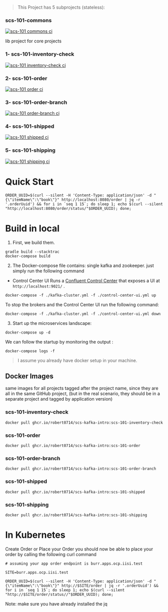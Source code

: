
> This Project has 5 subprojects (stateless):

### scs-101-commons
[![scs-101 commons ci](https://github.com/robert0714/scs-kafka-intro/actions/workflows/scs101commons.yml/badge.svg?branch=main)](https://github.com/robert0714/scs-kafka-intro/actions/workflows/scs101commons.yml)

lib project for core projects

### 1- scs-101-inventory-check

[![scs-101 inventory-check ci](https://github.com/robert0714/scs-kafka-intro/actions/workflows/scs101inventorycheck.yml/badge.svg?branch=main)](https://github.com/robert0714/scs-kafka-intro/actions/workflows/scs101inventorycheck.yml)


### 2- scs-101-order

[![scs-101 order ci](https://github.com/robert0714/scs-kafka-intro/actions/workflows/scs101order.yml/badge.svg?branch=main)](https://github.com/robert0714/scs-kafka-intro/actions/workflows/scs101order.yml)

### 3- scs-101-order-branch

[![scs-101 order-branch ci](https://github.com/robert0714/scs-kafka-intro/actions/workflows/scs101orderbranch.yml/badge.svg?branch=main)](https://github.com/robert0714/scs-kafka-intro/actions/workflows/scs101orderbranch.yml)

### 4- scs-101-shipped

[![scs-101 shipped ci](https://github.com/robert0714/scs-kafka-intro/actions/workflows/scs101shipped.yml/badge.svg?branch=main)](https://github.com/robert0714/scs-kafka-intro/actions/workflows/scs101shipped.yml)

### 5- scs-101-shipping

[![scs-101 shipping ci](https://github.com/robert0714/scs-kafka-intro/actions/workflows/scs101shipping.yml/badge.svg?branch=main)](https://github.com/robert0714/scs-kafka-intro/actions/workflows/scs101shipping.yml)

# Quick Start

```shell
ORDER_UUID=$(curl --silent -H 'Content-Type: application/json' -d "{\"itemName\":\"book\"}" http://localhost:8080/order | jq -r '.orderUuid') && for i in `seq 1 15`; do sleep 1; echo $(curl --silent "http://localhost:8080/order/status/"$ORDER_UUID); done;
```
# Build in local
1. First, we build them.
```shell
gradle build --stacktrac
docker-compose build
```
2. The Docker-compose file contains: single kafka and zookeeper. just simply run the following command

 
- Control Center UI
Runs a [Confluent Control Center](https://docs.confluent.io/platform/current/control-center/index.html) that exposes a UI at `http://localhost:9021/` .

```shell
docker-compose -f ./kafka-cluster.yml -f ./control-center-ui.yml up
```
To stop the brokers and the Control Center UI run the following command:
```shell
docker-compose -f ./kafka-cluster.yml -f ./control-center-ui.yml down
```

3. Start up the microservices landscape:

```shell
docker-compose up -d
```
We can follow the startup by monitoring the output :
```shell
docker-compose logs -f
```
> I assume you already have docker setup in your machine.


## Docker Images

same images for all projects tagged after the project name, since they are all in the same GitHub project, (but in the real scenario, they should be in a separate project and tagged by application version)
### scs-101-inventory-check
```shell
docker pull ghcr.io/robert0714/scs-kafka-intro:scs-101-inventory-check
```
### scs-101-order
```shell
docker pull ghcr.io/robert0714/scs-kafka-intro:scs-101-order
```
### scs-101-order-branch
```shell
docker pull ghcr.io/robert0714/scs-kafka-intro:scs-101-order-branch
```
### scs-101-shipped
```shell
docker pull ghcr.io/robert0714/scs-kafka-intro:scs-101-shipped
```
### scs-101-shipping
```shell
docker pull ghcr.io/robert0714/scs-kafka-intro:scs-101-shipping
```

# In Kubernetes
Create Order or Place your Order
you should now be able to place your order by calling the following curl command

```shll
# assuming your app order endpoint is burr.apps.ocp.iisi.test

SITE=burr.apps.ocp.iisi.test

ORDER_UUID=$(curl --silent -H 'Content-Type: application/json' -d "{\"itemName\":\"book\"}" http://$SITE/order | jq -r '.orderUuid') && for i in `seq 1 15`; do sleep 1; echo $(curl --silent "http://$SITE/order/status//"$ORDER_UUID); done;
```
Note: make sure you have already installed the jq